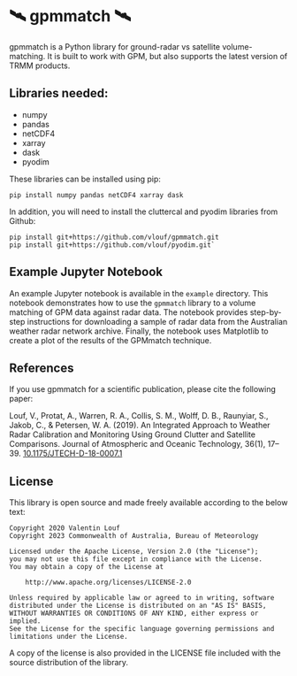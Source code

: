 # 🛰️ gpmmatch 🛰️

gpmmatch is a Python library for ground-radar vs satellite volume-matching. It is built to work with GPM, but also supports the latest version of TRMM products.

## Libraries needed:

- numpy
- pandas 
- netCDF4
- xarray
- dask
- pyodim

These libraries can be installed using pip:
```
pip install numpy pandas netCDF4 xarray dask
```

In addition, you will need to install the cluttercal and pyodim libraries from Github:
```
pip install git+https://github.com/vlouf/gpmmatch.git
pip install git+https://github.com/vlouf/pyodim.git`
```

## Example Jupyter Notebook

An example Jupyter notebook is available in the `example` directory. This notebook demonstrates how to use the `gpmmatch` library to a volume matching of GPM data against radar data. The notebook provides step-by-step instructions for downloading a sample of radar data from the Australian weather radar network archive. Finally, the notebook uses Matplotlib to create a plot of the results of the GPMmatch technique.

## References

If you use gpmmatch for a scientific publication, please cite the following paper:

Louf, V., Protat, A., Warren, R. A., Collis, S. M., Wolff, D. B., Raunyiar, S., Jakob, C., & Petersen, W. A. (2019). An Integrated Approach to Weather Radar Calibration and Monitoring Using Ground Clutter and Satellite Comparisons. Journal of Atmospheric and Oceanic Technology, 36(1), 17–39. [10.1175/JTECH-D-18-0007.1](https://doi.org/10.1175/JTECH-D-18-0007.1)

## License

This library is open source and made freely available according to the below
text:

    Copyright 2020 Valentin Louf
    Copyright 2023 Commonwealth of Australia, Bureau of Meteorology

    Licensed under the Apache License, Version 2.0 (the "License");
    you may not use this file except in compliance with the License.
    You may obtain a copy of the License at

        http://www.apache.org/licenses/LICENSE-2.0

    Unless required by applicable law or agreed to in writing, software
    distributed under the License is distributed on an "AS IS" BASIS,
    WITHOUT WARRANTIES OR CONDITIONS OF ANY KIND, either express or implied.
    See the License for the specific language governing permissions and
    limitations under the License.

A copy of the license is also provided in the LICENSE file included with the
source distribution of the library.

